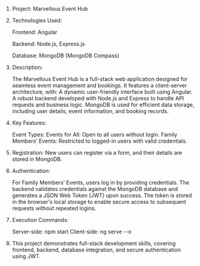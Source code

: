 1. Project: Marvellous Event Hub
2. Technologies Used:

    Frontend: Angular

    Backend: Node.js, Express.js
  
    Database: MongoDB (MongoDB Compass)

3. Description:

    The Marvellous Event Hub is a full-stack web application designed for seamless event management and bookings.
    It features a client-server architecture, with:
    A dynamic user-friendly interface built using Angular.
    A robust backend developed with Node.js and Express to handle API requests and business logic.
    MongoDB is used for efficient data storage, including user details, event information, and booking records.

4. Key Features:

    Event Types: Events for All: Open to all users without login.
    Family Members’ Events: Restricted to logged-in users with valid credentials.

5. Registration: New users can register via a form, and their details are stored in MongoDB.

6. Authentication:

    For Family Members’ Events, users log in by providing credentials.
    The backend validates credentials against the MongoDB database and generates a JSON Web Token (JWT) upon success.
  The token is stored in the browser's local storage to enable secure access to subsequent requests without repeated logins.

7. Execution Commands:

    Server-side: npm start
    Client-side: ng serve --o

8. This project demonstrates full-stack development skills, covering frontend, backend, database integration, and secure authentication using JWT.
